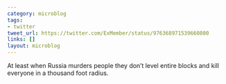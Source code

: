 ```yaml
---
category: microblog
tags:
- twitter
tweet_url: https://twitter.com/ExMember/status/976368971539660800
links: []
layout: microblog
---
```

At least when Russia murders people they don’t level entire blocks and kill everyone in a thousand foot radius.
